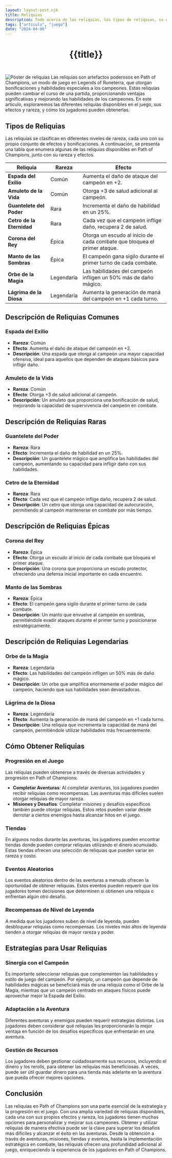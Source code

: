 ```yaml
---
layout: layout-post.njk
title: Reliquias
description: Todo acerca de las reliquias, los tipos de reliquias, su utilidad, y estrategias.
tags: ["articulo", "juego"]
date: "2024-04-06"
---
```

# <p style="text-align: center;">**{{title}}**</p>

</br>
<div class="clearfix">
  <img src="/img/reliquias-1.webp" class="col-md-6 float-md-end mb-3 ms-md-3" alt="Póster de reliquias">
Las reliquias son artefactos poderosos en Path of Champions, un modo de juego en Legends of Runeterra, que otorgan bonificaciones y habilidades especiales a los campeones. Estas reliquias pueden cambiar el curso de una partida, proporcionando ventajas significativas y mejorando las habilidades de los campeones. En este artículo, exploraremos las diferentes reliquias disponibles en el juego, sus efectos y rareza, y cómo los jugadores pueden obtenerlas.

## Tipos de Reliquias

Las reliquias se clasifican en diferentes niveles de rareza, cada uno con su propio conjunto de efectos y bonificaciones. A continuación, se presenta una tabla que enumera algunas de las reliquias disponibles en Path of Champions, junto con su rareza y efectos.

| Reliquia                  | Rareza      | Efecto                                                                  |
|---------------------------|-------------|-------------------------------------------------------------------------|
| **Espada del Exilio**     | Común       | Aumenta el daño de ataque del campeón en +2.                            |
| **Amuleto de la Vida**    | Común       | Otorga +3 de salud adicional al campeón.                                |
| **Guantelete del Poder**  | Rara        | Incrementa el daño de habilidad en un 25%.                              |
| **Cetro de la Eternidad** | Rara        | Cada vez que el campeón inflige daño, recupera 2 de salud.              |
| **Corona del Rey**        | Épica       | Otorga un escudo al inicio de cada combate que bloquea el primer ataque.|
| **Manto de las Sombras**  | Épica       | El campeón gana sigilo durante el primer turno de cada combate.         |
| **Orbe de la Magia**      | Legendaria  | Las habilidades del campeón infligen un 50% más de daño mágico.         |
| **Lágrima de la Diosa**   | Legendaria  | Aumenta la generación de maná del campeón en +1 cada turno.             |

## Descripción de Reliquias Comunes

### Espada del Exilio

- **Rareza**: Común
- **Efecto**: Aumenta el daño de ataque del campeón en +2.
- **Descripción**: Una espada que otorga al campeón una mayor capacidad ofensiva, ideal para aquellos que dependen de ataques básicos para infligir daño.

### Amuleto de la Vida

- **Rareza**: Común
- **Efecto**: Otorga +3 de salud adicional al campeón.
- **Descripción**: Un amuleto que proporciona una bonificación de salud, mejorando la capacidad de supervivencia del campeón en combate.

## Descripción de Reliquias Raras

### Guantelete del Poder

- **Rareza**: Rara
- **Efecto**: Incrementa el daño de habilidad en un 25%.
- **Descripción**: Un guantelete mágico que amplifica las habilidades del campeón, aumentando su capacidad para infligir daño con sus habilidades.

### Cetro de la Eternidad

- **Rareza**: Rara
- **Efecto**: Cada vez que el campeón inflige daño, recupera 2 de salud.
- **Descripción**: Un cetro que otorga una capacidad de autocuración, permitiendo al campeón mantenerse en combate por más tiempo.

## Descripción de Reliquias Épicas

### Corona del Rey

- **Rareza**: Épica
- **Efecto**: Otorga un escudo al inicio de cada combate que bloquea el primer ataque.
- **Descripción**: Una corona que proporciona un escudo protector, ofreciendo una defensa inicial importante en cada encuentro.

### Manto de las Sombras

- **Rareza**: Épica
- **Efecto**: El campeón gana sigilo durante el primer turno de cada combate.
- **Descripción**: Un manto que envuelve al campeón en sombras, permitiéndole evadir ataques durante el primer turno y posicionarse estratégicamente.

## Descripción de Reliquias Legendarias

### Orbe de la Magia

- **Rareza**: Legendaria
- **Efecto**: Las habilidades del campeón infligen un 50% más de daño mágico.
- **Descripción**: Un orbe que amplifica enormemente el poder mágico del campeón, haciendo que sus habilidades sean devastadoras.

### Lágrima de la Diosa

- **Rareza**: Legendaria
- **Efecto**: Aumenta la generación de maná del campeón en +1 cada turno.
- **Descripción**: Una reliquia que incrementa la capacidad de maná del campeón, permitiéndole utilizar habilidades más frecuentemente.

## Cómo Obtener Reliquias

### Progresión en el Juego

Las reliquias pueden obtenerse a través de diversas actividades y progresión en Path of Champions:

- **Completar Aventuras**: Al completar aventuras, los jugadores pueden recibir reliquias como recompensas. Las aventuras más difíciles suelen otorgar reliquias de mayor rareza.
- **Misiones y Desafíos**: Completar misiones y desafíos específicos también puede otorgar reliquias. Estos retos pueden variar desde derrotar a ciertos enemigos hasta alcanzar hitos en el juego.

### Tiendas

En algunos nodos durante las aventuras, los jugadores pueden encontrar tiendas donde pueden comprar reliquias utilizando el dinero acumulado. Estas tiendas ofrecen una selección de reliquias que pueden variar en rareza y costo.

### Eventos Aleatorios

Los eventos aleatorios dentro de las aventuras a menudo ofrecen la oportunidad de obtener reliquias. Estos eventos pueden requerir que los jugadores tomen decisiones que determinen si obtienen una reliquia o enfrentan algún otro desafío.

### Recompensas de Nivel de Leyenda

A medida que los jugadores suben de nivel de leyenda, pueden desbloquear reliquias como recompensas. Los niveles más altos de leyenda tienden a otorgar reliquias de mayor rareza y poder.

## Estrategias para Usar Reliquias

### Sinergia con el Campeón

Es importante seleccionar reliquias que complementen las habilidades y estilo de juego del campeón. Por ejemplo, un campeón que depende de habilidades mágicas se beneficiará más de una reliquia como el Orbe de la Magia, mientras que un campeón centrado en ataques físicos puede aprovechar mejor la Espada del Exilio.

### Adaptación a la Aventura

Diferentes aventuras y enemigos pueden requerir estrategias distintas. Los jugadores deben considerar qué reliquias les proporcionarán la mejor ventaja en función de los desafíos específicos que enfrentarán en una aventura.

### Gestión de Recursos

Los jugadores deben gestionar cuidadosamente sus recursos, incluyendo el dinero y los rerolls, para obtener las reliquias más beneficiosas. A veces, puede ser útil guardar dinero para una tienda más adelante en la aventura que pueda ofrecer mejores opciones.

## Conclusión

Las reliquias en Path of Champions son una parte esencial de la estrategia y la progresión en el juego. Con una amplia variedad de reliquias disponibles, cada una con sus propios efectos y rareza, los jugadores tienen muchas opciones para personalizar y mejorar sus campeones. Obtener y utilizar reliquias de manera efectiva puede ser la clave para superar los desafíos más difíciles y alcanzar el éxito en las aventuras. Desde la obtención a través de aventuras, misiones, tiendas y eventos, hasta la implementación estratégica en combate, las reliquias ofrecen una profundidad adicional al juego, enriqueciendo la experiencia de los jugadores en Path of Champions.

</div>